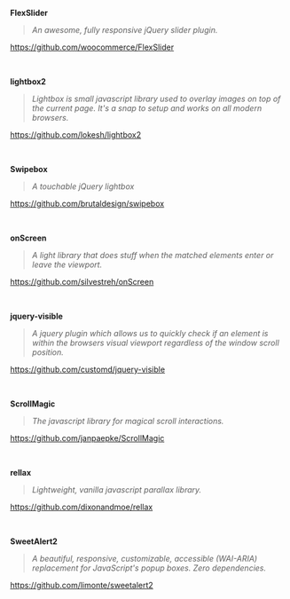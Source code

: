 **FlexSlider**
> *An awesome, fully responsive jQuery slider plugin.*

https://github.com/woocommerce/FlexSlider

&nbsp;

**lightbox2**
> *Lightbox is small javascript library used to overlay images on top of the current page. It's a snap to setup and works on all modern browsers.*

https://github.com/lokesh/lightbox2

&nbsp;

**Swipebox**
> *A touchable jQuery lightbox*

https://github.com/brutaldesign/swipebox

&nbsp;

**onScreen**
> *A light library that does stuff when the matched elements enter or leave the viewport.*

https://github.com/silvestreh/onScreen

&nbsp;

**jquery-visible**
> *A jquery plugin which allows us to quickly check if an element is within the browsers visual viewport regardless of the window scroll position.*

https://github.com/customd/jquery-visible

&nbsp;

**ScrollMagic**
> *The javascript library for magical scroll interactions.*

https://github.com/janpaepke/ScrollMagic

&nbsp;

**rellax**
> *Lightweight, vanilla javascript parallax library.*

https://github.com/dixonandmoe/rellax

&nbsp;

**SweetAlert2**
> *A beautiful, responsive, customizable, accessible (WAI-ARIA) replacement for JavaScript's popup boxes. Zero dependencies.*

https://github.com/limonte/sweetalert2


